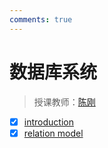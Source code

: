 ```yaml
---
comments: true
---
```


# 数据库系统

> 授课教师：[陈刚](https://dilab-zju.github.io/team.html)

- [x] [introduction](./lec1.md)
- [x] [relation model](./lec2.md)
